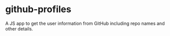 # github-profiles
A JS app to get the user information from GitHub including repo names and other details.

